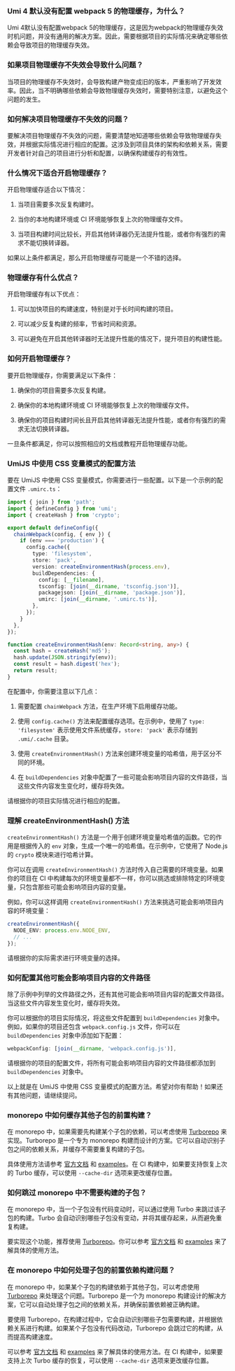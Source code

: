 ### Umi 4 默认没有配置 webpack 5 的物理缓存，为什么？

Umi 4默认没有配置webpack 5的物理缓存，这是因为webpack的物理缓存失效时机问题，并没有通用的解决方案。因此，需要根据项目的实际情况来确定哪些依赖会导致项目的物理缓存失效。

### 如果项目物理缓存不失效会导致什么问题？

当项目的物理缓存不失效时，会导致构建产物变成旧的版本，严重影响了开发效率。因此，当不明确哪些依赖会导致物理缓存失效时，需要特别注意，以避免这个问题的发生。

### 如何解决项目物理缓存不失效的问题？

要解决项目物理缓存不失效的问题，需要清楚地知道哪些依赖会导致物理缓存失效，并根据实际情况进行相应的配置。这涉及到项目具体的架构和依赖关系，需要开发者针对自己的项目进行分析和配置，以确保构建缓存的有效性。

### 什么情况下适合开启物理缓存？

开启物理缓存适合以下情况：

1. 当项目需要多次反复构建时。

2. 当你的本地构建环境或 CI 环境能够恢复上次的物理缓存文件。

3. 当项目构建时间比较长，开启其他转译器仍无法提升性能，或者你有强烈的需求不能切换转译器。

如果以上条件都满足，那么开启物理缓存可能是一个不错的选择。

### 物理缓存有什么优点？

开启物理缓存有以下优点：

1. 可以加快项目的构建速度，特别是对于长时间构建的项目。

2. 可以减少反复构建的频率，节省时间和资源。

3. 可以避免在开启其他转译器时无法提升性能的情况下，提升项目的构建性能。

### 如何开启物理缓存？

要开启物理缓存，你需要满足以下条件：

1. 确保你的项目需要多次反复构建。

2. 确保你的本地构建环境或 CI 环境能够恢复上次的物理缓存文件。

3. 确保你的项目构建时间长且开启其他转译器无法提升性能，或者你有强烈的需求无法切换转译器。

一旦条件都满足，你可以按照相应的文档或教程开启物理缓存功能。

### UmiJS 中使用 CSS 变量模式的配置方法

要在 UmiJS 中使用 CSS 变量模式，你需要进行一些配置。以下是一个示例的配置文件 `.umirc.ts`：

```ts
import { join } from 'path';
import { defineConfig } from 'umi';
import { createHash } from 'crypto';

export default defineConfig({
  chainWebpack(config, { env }) {
    if (env === 'production') {
      config.cache({
        type: 'filesystem',
        store: 'pack',
        version: createEnvironmentHash(process.env),
        buildDependencies: {
          config: [__filename],
          tsconfig: [join(__dirname, 'tsconfig.json')],
          packagejson: [join(__dirname, 'package.json')],
          umirc: [join(__dirname, '.umirc.ts')],
        },
      });
    }
  },
});

function createEnvironmentHash(env: Record<string, any>) {
  const hash = createHash('md5');
  hash.update(JSON.stringify(env));
  const result = hash.digest('hex');
  return result;
}
```

在配置中，你需要注意以下几点：

1. 需要配置 `chainWebpack` 方法，在生产环境下启用缓存功能。

2. 使用 `config.cache()` 方法来配置缓存选项。在示例中，使用了 `type: 'filesystem'` 表示使用文件系统缓存，`store: 'pack'` 表示存储到 `.umi/.cache` 目录。

3. 使用 `createEnvironmentHash()` 方法来创建环境变量的哈希值，用于区分不同的环境。

4. 在 `buildDependencies` 对象中配置了一些可能会影响项目内容的文件路径，当这些文件内容发生变化时，缓存将失效。

请根据你的项目实际情况进行相应的配置。

### 理解 createEnvironmentHash() 方法

`createEnvironmentHash()` 方法是一个用于创建环境变量哈希值的函数。它的作用是根据传入的 `env` 对象，生成一个唯一的哈希值。在示例中，它使用了 Node.js 的 `crypto` 模块来进行哈希计算。

你可以在调用 `createEnvironmentHash()` 方法时传入自己需要的环境变量。如果你的项目在 CI 中构建每次的环境变量都不一样，你可以挑选或排除特定的环境变量，只包含那些可能会影响项目内容的变量。

例如，你可以这样调用 `createEnvironmentHash()` 方法来挑选可能会影响项目内容的环境变量：

```ts
createEnvironmentHash({
  NODE_ENV: process.env.NODE_ENV,
  // ...
});
```

请根据你的实际需求进行环境变量的选择。

### 如何配置其他可能会影响项目内容的文件路径

除了示例中列举的文件路径之外，还有其他可能会影响项目内容的配置文件路径。当这些文件内容发生变化时，缓存将失效。

你可以根据你的项目实际情况，将这些文件配置到 `buildDependencies` 对象中。例如，如果你的项目还包含 `webpack.config.js` 文件，你可以在 `buildDependencies` 对象中添加如下配置：

```ts
webpackConfig: [join(__dirname, 'webpack.config.js')],
```

请根据你的项目的配置文件，将所有可能会影响项目内容的文件路径都添加到 `buildDependencies` 对象中。

以上就是在 UmiJS 中使用 CSS 变量模式的配置方法。希望对你有帮助！如果还有其他问题，请继续提问。

### monorepo 中如何缓存其他子包的前置构建？

在 monorepo 中，如果需要先构建某个子包的依赖，可以考虑使用 [Turborepo](https://turbo.build/repo) 来实现。Turborepo 是一个专为 monorepo 构建而设计的方案。它可以自动识别子包之间的依赖关系，并缓存不需要重复构建的子包。

具体使用方法请参考 [官方文档](https://turbo.build/repo/docs) 和 [examples](https://github.com/vercel/turbo/tree/main/examples)。在 CI 构建中，如果要支持恢复上次的 Turbo 缓存，可以使用 `--cache-dir` 选项来更改缓存位置。

### 如何跳过 monorepo 中不需要构建的子包？

在 monorepo 中，当一个子包没有代码变动时，可以通过使用 Turbo 来跳过该子包的构建。Turbo 会自动识别哪些子包没有变动，并将其缓存起来，从而避免重复构建。

要实现这个功能，推荐使用 [Turborepo](https://turbo.build/repo)。你可以参考 [官方文档](https://turbo.build/repo/docs) 和 [examples](https://github.com/vercel/turbo/tree/main/examples) 来了解具体的使用方法。

### 在 monorepo 中如何处理子包的前置依赖构建问题？

在 monorepo 中，如果某个子包的构建依赖于其他子包，可以考虑使用 [Turborepo](https://turbo.build/repo) 来处理这个问题。Turborepo 是一个为 monorepo 构建设计的解决方案，它可以自动处理子包之间的依赖关系，并确保前置依赖被正确构建。

要使用 Turborepo，在构建过程中，它会自动识别哪些子包需要构建，并根据依赖关系进行构建。如果某个子包没有代码改动，Turborepo 会跳过它的构建，从而提高构建速度。

可以参考 [官方文档](https://turbo.build/repo/docs) 和 [examples](https://github.com/vercel/turbo/tree/main/examples) 来了解具体的使用方法。在 CI 构建中，如果要支持上次 Turbo 缓存的恢复，可以使用 `--cache-dir` 选项来更改缓存位置。
